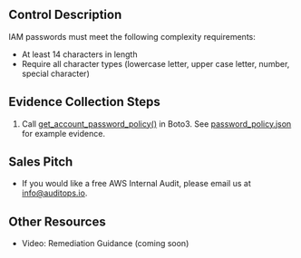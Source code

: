 ## Control Description
IAM passwords must meet the following complexity requirements:
- At least 14 characters in length
- Require all character types (lowercase letter, upper case letter, number, special character)

## Evidence Collection Steps
1. Call [get_account_password_policy()](https://boto3.amazonaws.com/v1/documentation/api/latest/reference/services/iam/client/get_account_password_policy.html) in Boto3. See [password_policy.json](controls/IAM_PWD/password_policy.json) for example evidence.

## Sales Pitch
- If you would like a free AWS Internal Audit, please email us at info@auditops.io.

## Other Resources
- Video: Remediation Guidance (coming soon)
